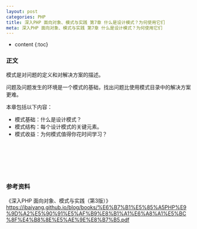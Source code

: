 ```yaml
---
layout: post
categories: PHP
title: 深入PHP 面向对象、模式与实践 第7章 什么是设计模式？为何使用它们
meta: 深入PHP 面向对象、模式与实践 第7章 什么是设计模式？为何使用它们
---
```

* content
{:toc}

### 正文

模式是对问题的定义和对解决方案的描述。

问题及问题发生的环境是一个模式的基础，找出问题比使用模式目录中的解决方案更难。

本章包括以下内容：
* 模式基础：什么是设计模式？
* 模式结构：每个设计模式的关键元素。
* 模式收益：为何模式值得你花时间学习？

<br/><br/><br/><br/><br/>
### 参考资料

《深入PHP 面向对象、模式与实践（第3版）》 <https://ibaiyang.github.io/blog/books/%E6%B7%B1%E5%85%A5PHP%E9%9D%A2%E5%90%91%E5%AF%B9%E8%B1%A1%E6%A8%A1%E5%BC%8F%E4%B8%8E%E5%AE%9E%E8%B7%B5.pdf>


